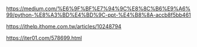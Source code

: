 https://medium.com/%E6%9F%BF%E7%94%9C%E8%8C%B6%E9%A6%99/python-%E8%A3%BD%E4%BD%9C-ppt-%E4%B8%8A-accb8f5bb461

https://ithelp.ithome.com.tw/articles/10248794

https://iter01.com/578699.html
